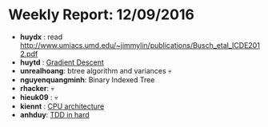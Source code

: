 # Weekly Report: 12/09/2016

- **huydx** : read http://www.umiacs.umd.edu/~jimmylin/publications/Busch_etal_ICDE2012.pdf
- **huytd** : [Gradient Descent](https://github.com/huytd/til/blob/master/machine-learning/gradient-descent.md)
- **unrealhoang**: btree algorithm and variances  💀
- **nguyenquangminh**: Binary Indexed Tree
- **rhacker**: 💀
- **hieuk09** :  💀
- **kiennt** : [CPU architecture](https://gist.github.com/kiennt/9166e5e379cc4c85b8f56f456a9ab363)
- **anhduy**: [TDD in hard](https://gist.github.com/voanhduy1512/f977d5c66498f5a3ded480fb40b4e544)
